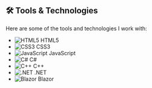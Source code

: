 ## 🛠️ Tools & Technologies

Here are some of the tools and technologies I work with:

- ![HTML5](https://img.shields.io/badge/HTML5-E34F26?style=for-the-badge&logo=html5&logoColor=white) HTML5
- ![CSS3](https://img.shields.io/badge/CSS3-1572B6?style=for-the-badge&logo=css3&logoColor=white) CSS3
- ![JavaScript](https://img.shields.io/badge/JavaScript-F7DF1E?style=for-the-badge&logo=javascript&logoColor=black) JavaScript
- ![C#](https://img.shields.io/badge/C%23-239120?style=for-the-badge&logo=c-sharp&logoColor=white) C#
- ![C++](https://img.shields.io/badge/C++-00599C?style=for-the-badge&logo=c%2B%2B&logoColor=white) C++
- ![.NET](https://img.shields.io/badge/.NET-512BD4?style=for-the-badge&logo=dotnet&logoColor=white) .NET
- ![Blazor](https://img.shields.io/badge/Blazor-512BD4?style=for-the-badge&logo=blazor&logoColor=white) Blazor
